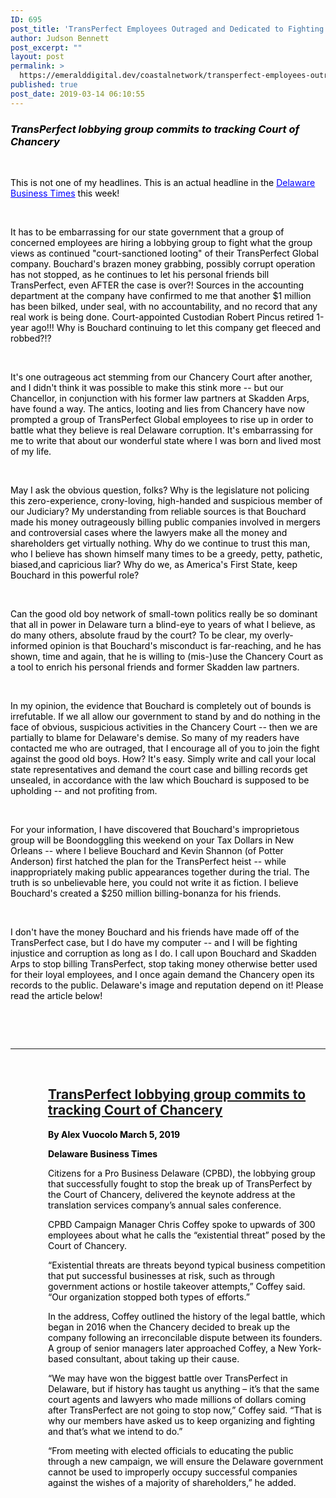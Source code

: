 ```yaml
---
ID: 695
post_title: 'TransPerfect Employees Outraged and Dedicated to Fighting Perceived Corruption in Bouchard&#8217;s Chancery Court &#8211; Skadden &#8220;Sealed Record&#8221; Billing Reaches Nearly $1 Million AFTER The TransPerfect Case Has Ended!'
author: Judson Bennett
post_excerpt: ""
layout: post
permalink: >
  https://emeralddigital.dev/coastalnetwork/transperfect-employees-outraged-and-dedicated-to-fighting-perceived-corruption-in-bouchards-chancery-court-skadden-sealed-record-billing-reaches-nearly-1-million-after-the-transperfect-case-h/
published: true
post_date: 2019-03-14 06:10:55
---
```

<h3><span style="color:#000000;"><em>TransPerfect lobbying group commits to tracking Court of Chancery</em></span></h3>
&nbsp;

<span style="color:#000000;">This is not one of my headlines. This is an actual headline in the <span style="color:#0000ff;"><a style="color:#0000ff;" href="https://www.delawarebusinesstimes.com/citizens-for-a-pro-business-delaware-deliver-keynote-at-transperfect-conference/" target="_blank" rel="noopener noreferrer">Delaware Business Times</a></span> this week!</span>

&nbsp;

<span style="color:#000000;">It has to be embarrassing for our state government that a group of concerned employees are hiring a lobbying group to fight what the group views as continued "court-sanctioned looting" of their TransPerfect Global company. Bouchard's brazen money grabbing, possibly corrupt operation has not stopped, as he continues to let his personal friends bill TransPerfect, even AFTER the case is over?! Sources in the accounting department at the company have confirmed to me that another $1 million has been bilked, under seal, with no accountability, and no record that any real work is being done. Court-appointed Custodian Robert Pincus retired 1-year ago!!! Why is Bouchard continuing to let this company get fleeced and robbed?!?</span>

&nbsp;

<span style="color:#000000;">It's one outrageous act stemming from our Chancery Court after another, and I didn't think it was possible to make this stink more -- but our Chancellor, in conjunction with his former law partners at Skadden Arps, have found a way. The antics, looting and lies from Chancery have now prompted a group of TransPerfect Global employees to rise up in order to battle what they believe is real Delaware corruption. It's embarrassing for me to write that about our wonderful state where I was born and lived most of my life.</span>

&nbsp;

<span style="color:#000000;">May I ask the obvious question, folks? Why is the legislature not policing this zero-experience, crony-loving, high-handed and suspicious member of our Judiciary? My understanding from reliable sources is that Bouchard made his money outrageously billing public companies involved in mergers and controversial cases where the lawyers make all the money and shareholders get virtually nothing. Why do we continue to trust this man, who I believe has shown himself many times to be a greedy, petty, pathetic, biased,and capricious liar? Why do we, as America's First State, keep Bouchard in this powerful role?</span>

&nbsp;

<span style="color:#000000;">Can the good old boy network of small-town politics really be so dominant that all in power in Delaware turn a blind-eye to years of what I believe, as do many others, absolute fraud by the court? To be clear, my overly-informed opinion is that Bouchard's misconduct is far-reaching, and he has shown, time and again, that he is willing to (mis-)use the Chancery Court as a tool to enrich his personal friends and former Skadden law partners.</span>

&nbsp;

<span style="color:#000000;">In my opinion, the evidence that Bouchard is completely out of bounds is irrefutable. If we all allow our government to stand by and do nothing in the face of obvious, suspicious activities in the Chancery Court -- then we are partially to blame for Delaware's demise. So many of my readers have contacted me who are outraged, that I encourage all of you to join the fight against the good old boys. How? It's easy. Simply write and call your local state representatives and demand the court case and billing records get unsealed, in accordance with the law which Bouchard is supposed to be upholding -- and not profiting from.</span>

&nbsp;

<span style="color:#000000;">For your information, I have discovered that Bouchard's improprietous group will be Boondoggling this weekend on your Tax Dollars in New Orleans -- where I believe Bouchard and Kevin Shannon (of Potter Anderson) first hatched the plan for the TransPerfect heist -- while inappropriately making public appearances together during the trial. The truth is so unbelievable here, you could not write it as fiction. I believe Bouchard's created a $250 million billing-bonanza for his friends.</span>

&nbsp;

<span style="color:#000000;">I don't have the money Bouchard and his friends have made off of the TransPerfect case, but I do have my computer -- and I will be fighting injustice and corruption as long as I do. I call upon Bouchard and Skadden Arps to stop billing TransPerfect, stop taking money otherwise better used for their loyal employees, and I once again demand the Chancery open its records to the public. Delaware's image and reputation depend on it! Please read the article below!</span>

&nbsp;

&nbsp;

<hr>

&nbsp;
<p style="padding-left:60px;"></p>
<p style="padding-left:60px;"></p>

<h2 style="padding-left:60px;"><span style="color:#000000;"><a href="https://www.delawarebusinesstimes.com/citizens-for-a-pro-business-delaware-deliver-keynote-at-transperfect-conference/" target="_blank" rel="noopener noreferrer">TransPerfect lobbying group commits to tracking Court of Chancery</a></span></h2>
<p style="padding-left:60px;"></p>
<p style="padding-left:60px;"><strong><span style="color:#000000;">By Alex Vuocolo March 5, 2019</span></strong></p>
<p style="padding-left:60px;"><strong><span style="color:#000000;">Delaware Business Times</span></strong></p>
<p style="padding-left:60px;"></p>
<p style="padding-left:60px;"></p>
<p style="padding-left:60px;"><span style="color:#000000;">Citizens for a Pro Business Delaware (CPBD), the lobbying group that successfully fought to stop the break up of TransPerfect by the Court of Chancery, delivered the keynote address at the translation services company’s annual sales conference.</span></p>
<p style="padding-left:60px;"></p>
<p style="padding-left:60px;"><span style="color:#000000;">CPBD Campaign Manager Chris Coffey spoke to upwards of 300 employees about what he calls the “existential threat” posed by the Court of Chancery.</span></p>
<p style="padding-left:60px;"></p>
<p style="padding-left:60px;"><span style="color:#000000;">“Existential threats are threats beyond typical business competition that put successful businesses at risk, such as through government actions or hostile takeover attempts,” Coffey said. “Our organization stopped both types of efforts.”</span></p>
<p style="padding-left:60px;"></p>
<p style="padding-left:60px;"><span style="color:#000000;">In the address, Coffey outlined the history of the legal battle, which began in 2016 when the Chancery decided to break up the company following an irreconcilable dispute between its founders. A group of senior managers later approached Coffey, a New York-based consultant, about taking up their cause.</span></p>
<p style="padding-left:60px;"></p>
<p style="padding-left:60px;"><span style="color:#000000;">“We may have won the biggest battle over TransPerfect in Delaware, but if history has taught us anything – it’s that the same court agents and lawyers who made millions of dollars coming after TransPerfect are not going to stop now,” Coffey said. “That is why our members have asked us to keep organizing and fighting and that’s what we intend to do.”</span></p>
<p style="padding-left:60px;"></p>
<p style="padding-left:60px;"><span style="color:#000000;">“From meeting with elected officials to educating the public through a new campaign, we will ensure the Delaware government cannot be used to improperly occupy successful companies against the wishes of a majority of shareholders,” he added.</span></p>